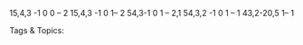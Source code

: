 15,4,3 -1 0 0 – 2
15,4,3 -1 0 1– 2
54,3-1 0 1 – 2,1
54,3,2 -1 0 1 – 1
43,2-20,5 1– 1

   Tags & Topics:
   